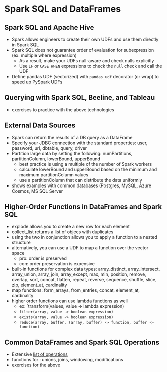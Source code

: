 # Spark SQL and DataFrames

## Spark SQL and Apache Hive
* Spark allows engineers to create their own UDFs and use them directly in Spark SQL
* Spark SQL does not guarantee order of evaluation for subexpression (ex. multiple where expression)
    * As a result, make your UDFs null-aware and check nulls explicitly
    * Use `IF` or `CASE WHEN` expressions to check the `null` check and call the UDF
* Define pandas UDF (vectorized) with `pandas_udf` decorator (or wrap)  to speed up PySpark UDFs

## Querying with Spark SQL, Beeline, and Tableau
* exercises to practice with the above technologies

## External Data Sources
* Spark can return the results of a DB query as a DataFrame
* Specify your JDBC connection with the standard properties: user, password, url, dbtable, query, driver
* Partition large data by setting the following: numPartitions, partitionColumn, lowerBound, upperBound
    * best practice is using a multiple of the number of Spark workers
    * calculate lowerBound and upperBound based on the minimum and maximum partitionColumn values
    * use a partitionColumn that can distribute the data uniformly
* shows examples with common databases (Postgres, MySQL, Azure Cosmos, MS SQL Server

## Higher-Order Functions in DataFrames and Spark SQL
* explode allows you to create a new row for each element
* collect\_list returns a list of objecs with duplicates
* using the two in conjunction allows you to apply a function to a nested structure
* alternatively, you can use a UDF to map a function over the vector space
    * pro: order is preserved
    * con: order preservation is expensive
* built-in functions for complex data types: array\_distinct, array\_intersect, array\_union, array\_join,
  array\_except, max, min, position, remove, overlap, sort, concat, flatten, repeat, reverse, sequence, shuffle, slice,
  zip, element\_at, cardinality
* map functions: form\_arrays, from\_entries, concat, element\_at, cardinality
* higher order functions can use lambda functions as well
    * ex: `transform(values, value -> lambda expression)
    * `filter(array, value -> boolean expression)`
    * `exists(array, value -> boolean expression)`
    * `reduce(array, buffer, (array, buffer) -> function, buffer -> function)`

## Common DataFrames and Spark SQL Operations
* Extensive [list of operations](https://spark.apache.org/docs/latest/api/sql/index.html)
* functions for : unions, joins, windowing, modifications
* exercises for the above

